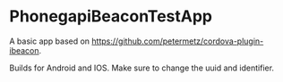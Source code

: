 PhonegapiBeaconTestApp
======================

A basic app based on https://github.com/petermetz/cordova-plugin-ibeacon. 

Builds for Android and IOS. Make sure to change the uuid and identifier.
